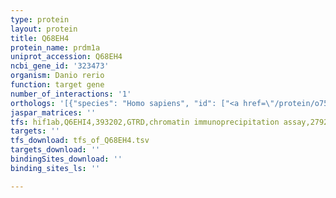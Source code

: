 ```yaml
---
type: protein
layout: protein
title: Q68EH4
protein_name: prdm1a
uniprot_accession: Q68EH4
ncbi_gene_id: '323473'
organism: Danio rerio
function: target gene
number_of_interactions: '1'
orthologs: '[{"species": "Homo sapiens", "id": ["<a href=\"/protein/o75626\">O75626</a>"]}, {"species": "Mus musculus", "id": ["<a href=\"/protein/q60636\">Q60636</a>"]}, {"species": "Rattus norvegicus", "id": ["<a href=\"/protein/a0a096mju6\">A0A096MJU6</a>"]}, {"species": "Caenorhabditis elegans", "id": ["<a href=\"/protein/q93560\">Q93560</a>"]}]'
jaspar_matrices: ''
tfs: hif1ab,Q6EHI4,393202,GTRD,chromatin immunoprecipitation assay,27924024%5Buid%5D,No
targets: ''
tfs_download: tfs_of_Q68EH4.tsv
targets_download: ''
bindingSites_download: ''
binding_sites_ls: ''

---
```

